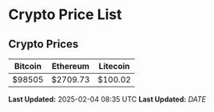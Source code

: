 # Crypto Price List

## Crypto Prices
| Bitcoin | Ethereum | Litecoin |
| ------- | -------- | -------- |
| $98505 | $2709.73 | $100.02 |
**Last Updated:** 2025-02-04 08:35 UTC
**Last Updated:** $DATE$
